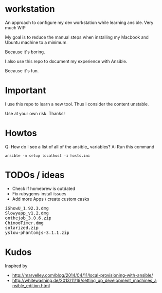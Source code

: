 # workstation

An approach to configure my dev workstation while learning ansible. Very much WIP

My goal is to reduce the manual steps when installing my Macbook and Ubuntu machine to a minimum.

Because it's boring.

I also use this repo to document my experience with Ansible.

Because it's fun.


# Important

I use this repo to learn a new tool. Thus I consider the content unstable.

Use at your own risk. Thanks!


# Howtos

Q: How do I see a list of all of the ansible_ variables?
A: Run this command

    ansible -m setup localhost -i hosts.ini


# TODOs / ideas

- Check if homebrew is outdated
- Fix rubygems install issues
- Add more Apps / create custom casks
<pre>
iShowU_1.92.3.dmg
Slowyapp_v1.2.dmg
onthejob_3.0.6.zip
ChimooTimer.dmg
solarized.zip
yslow-phantomjs-3.1.1.zip
</pre>


# Kudos

Inspired by

- http://marvelley.com/blog/2014/04/11/local-provisioning-with-ansible/
- http://whitewashing.de/2013/11/19/setting_up_development_machines_ansible_edition.html
